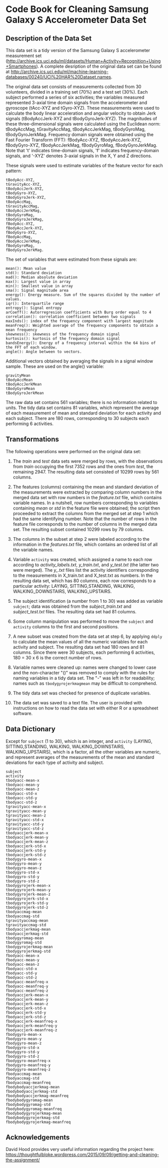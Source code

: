 # Code Book for Cleaning Samsung Galaxy S Accelerometer Data Set
## Description of the Data Set
This data set is a tidy version of the Samsung Galaxy S accelerometer measurement set (http://archive.ics.uci.edu/ml/datasets/Human+Activity+Recognition+Using+Smartphones). A complete desription of the original data set can be found at http://archive.ics.uci.edu/ml/machine-learning-databases/00240/UCI%20HAR%20Dataset.names.

The original data set consists of measurements collected from 30 volunteers, divided in a training set (70%) and a test set (30%). Each subject performed a series of six activities; the variables measured represented 3-axial time domain signals from the accelerometer and gyroscope (tAcc-XYZ and tGyro-XYZ). These measurements were used to calculate the body linear acceleration and angular velocity to obtain Jerk signals (tBodyAccJerk-XYZ and tBodyGyroJerk-XYZ). The magnitudes of these three-dimensional signals were calculated using the Euclidean norm: tBodyAccMag, tGravityAccMag, tBodyAccJerkMag, tBodyGyroMag, tBodyGyroJerkMag. Frequency domain signals were obtained using the Fast Fourier Transform (FFT): fBodyAcc-XYZ, fBodyAccJerk-XYZ, fBodyGyro-XYZ, fBodyAccJerkMag, fBodyGyroMag, fBodyGyroJerkMag. Note that 't' indicates time-domain signals, 'f' indicates frequency-domain signals, and '-XYZ' denotes 3-axial signals in the X, Y and Z directions.

These signals were used to estimate variables of the feature vector for each pattern:  

```
tBodyAcc-XYZ,
tGravityAcc-XYZ,
tBodyAccJerk-XYZ,
tBodyGyro-XYZ,
tBodyGyroJerk-XYZ,
tBodyAccMag,
tGravityAccMag,
tBodyAccJerkMag,
tBodyGyroMag,
tBodyGyroJerkMag,
fBodyAcc-XYZ,
fBodyAccJerk-XYZ,
fBodyGyro-XYZ,
fBodyAccMag,
fBodyAccJerkMag,
fBodyGyroMag,
fBodyGyroJerkMag.
```

The set of variables that were estimated from these signals are: 
```
mean(): Mean value
std(): Standard deviation
mad(): Median absolute deviation 
max(): Largest value in array
min(): Smallest value in array
sma(): Signal magnitude area
energy(): Energy measure. Sum of the squares divided by the number of values. 
iqr(): Interquartile range 
entropy(): Signal entropy
arCoeff(): Autorregresion coefficients with Burg order equal to 4
correlation(): correlation coefficient between two signals
maxInds(): index of the frequency component with largest magnitude
meanFreq(): Weighted average of the frequency components to obtain a mean frequency
skewness(): skewness of the frequency domain signal 
kurtosis(): kurtosis of the frequency domain signal 
bandsEnergy(): Energy of a frequency interval within the 64 bins of the FFT of each window.
angle(): Angle between to vectors.
```
Additional vectors obtained by averaging the signals in a signal window sample. These are used on the angle() variable:
```
gravityMean
tBodyAccMean
tBodyAccJerkMean
tBodyGyroMean
tBodyGyroJerkMean
```
The raw data set contains 561 variables; there is no information related to units. The tidy data set contains 81 variables, which represent the average of each measurement of mean and standard deviation for each activity and each subject. There are 180 rows, corresponding to 30 subjects each performing 6 activities.

## Transformations
The following operations were performed on the original data set:

1. The *train* and *test* data sets were merged by rows, with the observations from *train* occupying the first 7352 rows and the ones from *test*, the remaining 2947. The resulting data set consisted of 10299 rows by 561 columns.

2. The features (columns) containing the mean and standard deviation of the measurements were extracted by comparing column numbers in the merged data set with row numbers in the *feature.txt* file, which contains variable names. In a nutshell, row numbers corresponding to variables containing *mean* or *std* in the feature file were obtained; the script then proceeded to extract the columns from the merged set at step 1 which had the same identifying number. Note that the number of rows in the feature file corresponds to the number of columns in the merged data set. The resulting subset contained 10299 rows by 79 columns.

3. The columns in the subset at step 2 were labeled according to the information in the *features.txt* file, which contains an ordered  list of all the variable names. 

4. Variable `activity` was created, which assigned a name to each row according to *activity_labels.txt*, *y_train.txt*, and *y_test.txt* (the latter two were merged). The *y_.txt* files list the activity identifiers corresponding to the measurements in X_train.txt and X_test.txt as numbers. In the resulting data set, which has 80 columns, each row corresponds to a particular activity: LAYING, SITTING,STANDING, WALKING, WALKING_DOWNSTAIRS, WALKING_UPSTAIRS. 

5. The subject identification (a number from 1 to 30) was added as variable `subject`; data was obtained from the *subject_train.txt* and *subject_test.txt* files. The resulting data set had 81 columns.

6. Some column manipulation was performed to move the `subject` and `activity` columns to the first and second positions.

7. A new subset was created from the data set at step 6, by applying `ddply` to calculate the mean values of all the numeric variables for each activity and subject. The resulting data set had 180 rows and 81 columns. Since there were 30 subjects, each performing 6 activities, 180 = 30 x 6 is the correct number of rows.

8. Variable names were cleaned up: names were changed to lower case and the non-character "()" was removed to comply with the rules for naming variables in a tidy data set. The "-" was left in for readability; names such as `tbodygyrojerkmagmean` may be difficult to comprehend.

9. The tidy data set was checked for presence of duplicate variables.

10. The data set was saved to a text file. The user is provided with instructions on how to read the data set with either R or a spreadsheet software.
 

## Data Dictionary
Except for `subject` (1 to 30), which is an integer, and `activity` (LAYING, SITTING,STANDING, WALKING, WALKING_DOWNSTAIRS, WALKING_UPSTAIRS), which is a factor, all the other variables are numeric, and represent averages of the measurements of the mean and standard deviations for each type of activity and subject. 

```
subject
activity 
tbodyacc-mean-x
tbodyacc-mean-y
tbodyacc-mean-z
tbodyacc-std-x
tbodyacc-std-y
tbodyacc-std-z
tgravityacc-mean-x
tgravityacc-mean-y
tgravityacc-mean-z
tgravityacc-std-x
tgravityacc-std-y
tgravityacc-std-z
tbodyaccjerk-mean-x
tbodyaccjerk-mean-y
tbodyaccjerk-mean-z
tbodyaccjerk-std-x
tbodyaccjerk-std-y
tbodyaccjerk-std-z
tbodygyro-mean-x
tbodygyro-mean-y
tbodygyro-mean-z
tbodygyro-std-x
tbodygyro-std-y
tbodygyro-std-z
tbodygyrojerk-mean-x
tbodygyrojerk-mean-y
tbodygyrojerk-mean-z
tbodygyrojerk-std-x
tbodygyrojerk-std-y
tbodygyrojerk-std-z
tbodyaccmag-mean
tbodyaccmag-std
tgravityaccmag-mean
tgravityaccmag-std
tbodyaccjerkmag-mean
tbodyaccjerkmag-std
tbodygyromag-mean
tbodygyromag-std
tbodygyrojerkmag-mean
tbodygyrojerkmag-std
fbodyacc-mean-x
fbodyacc-mean-y
fbodyacc-mean-z
fbodyacc-std-x
fbodyacc-std-y
fbodyacc-std-z
fbodyacc-meanfreq-x
fbodyacc-meanfreq-y
fbodyacc-meanfreq-z
fbodyaccjerk-mean-x
fbodyaccjerk-mean-y
fbodyaccjerk-mean-z
fbodyaccjerk-std-x
fbodyaccjerk-std-y
fbodyaccjerk-std-z
fbodyaccjerk-meanfreq-x
fbodyaccjerk-meanfreq-y
fbodyaccjerk-meanfreq-z
fbodygyro-mean-x
fbodygyro-mean-y
fbodygyro-mean-z
fbodygyro-std-x
fbodygyro-std-y
fbodygyro-std-z
fbodygyro-meanfreq-x
fbodygyro-meanfreq-y
fbodygyro-meanfreq-z
fbodyaccmag-mean
fbodyaccmag-std
fbodyaccmag-meanfreq
fbodybodyaccjerkmag-mean
fbodybodyaccjerkmag-std
fbodybodyaccjerkmag-meanfreq
fbodybodygyromag-mean
fbodybodygyromag-std
fbodybodygyromag-meanfreq
fbodybodygyrojerkmag-mean
fbodybodygyrojerkmag-std
fbodybodygyrojerkmag-meanfreq
```
## Acknowledgements
David Hood provides very useful information regarding the project here: https://thoughtfulbloke.wordpress.com/2015/09/09/getting-and-cleaning-the-assignment/
